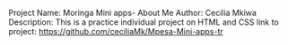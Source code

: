 Project Name: Moringa Mini apps- About Me
Author: Cecilia Mkiwa
Description: This is a practice individual project on HTML and CSS
link to project: https://github.com/ceciliaMk/Mpesa-Mini-apps-tr
